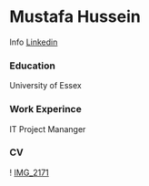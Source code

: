 # Mustafa Hussein
Info [Linkedin](https://www.linkedin.com/in/mustafa-hussein-391203) 
### Education 
University of Essex

### Work Experince
IT Project Mananger

### CV


! [IMG_2171](assets/IMG_2171.JPG)
